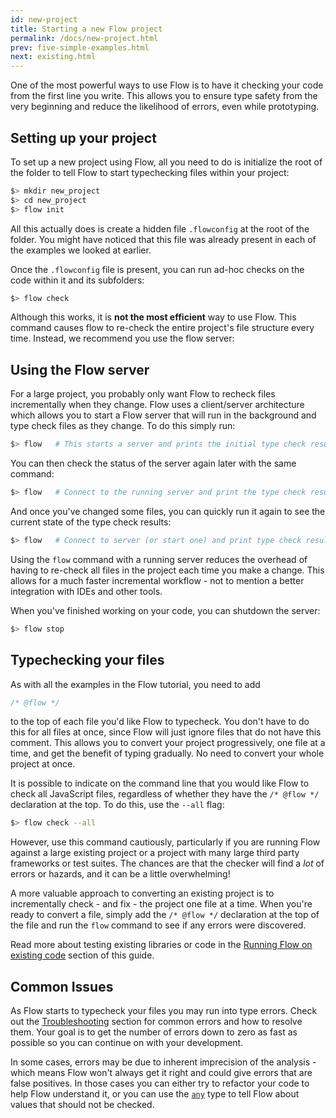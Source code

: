 ```yaml
---
id: new-project
title: Starting a new Flow project
permalink: /docs/new-project.html
prev: five-simple-examples.html
next: existing.html
---
```


One of the most powerful ways to use Flow is to have it checking your code from the first line you write. This allows you to ensure type safety from the very beginning and reduce the likelihood of errors, even while prototyping.

## Setting up your project

To set up a new project using Flow, all you need to do is initialize the root of the folder to tell Flow to start typechecking files within your project:

```bash
$> mkdir new_project
$> cd new_project
$> flow init
```

All this actually does is create a hidden file `.flowconfig` at the root of the folder. You might have noticed that this file was already present in each of the examples we looked at earlier.

Once the `.flowconfig` file is present, you can run ad-hoc checks on the code within it and its subfolders:

```bash
$> flow check
```

Although this works, it is **not the most efficient** way to use Flow. This command causes flow to re-check the entire project's file structure every time. Instead, we recommend you use the flow server:

## Using the Flow server

For a large project, you probably only want Flow to recheck files incrementally when they change. Flow uses a client/server architecture which allows you to start a Flow server that will run in the background and type check files as they change. To do this simply run:

```bash
$> flow   # This starts a server and prints the initial type check results
```

You can then check the status of the server again later with the same command:

```bash
$> flow   # Connect to the running server and print the type check results
```

And once you've changed some files, you can quickly run it again to see the current state of the type check results:

```bash
$> flow   # Connect to server (or start one) and print type check results
```

Using the `flow` command with a running server reduces the overhead of having to re-check all files in the project each time you make a change. This allows for a much faster incremental workflow - not to mention a better integration with IDEs and other tools.

When you've finished working on your code, you can shutdown the server:

```bash
$> flow stop
```

## Typechecking your files

As with all the examples in the Flow tutorial, you need to add

```js
/* @flow */
```

to the top of each file you'd like Flow to typecheck. You don't have to do this for all files at once, since Flow will just ignore files that do not have this comment. This allows you to convert your project progressively, one file at a time, and get the benefit of typing gradually. No need to convert your whole project at once.

It is possible to indicate on the command line that you would like Flow to check all JavaScript files, regardless of whether they have the `/* @flow */` declaration at the top. To do this, use the `--all` flag:

```bash
$> flow check --all
```

However, use this command cautiously, particularly if you are running Flow against a large existing project or a project with many large third party frameworks or test suites. The chances are that the checker will find a *lot* of errors or hazards, and it can be a little overwhelming!

A more valuable approach to converting an existing project is to incrementally check - and fix - the project one file at a time. When you're ready to convert a file, simply add the `/* @flow */` declaration at the top of the file and run the `flow` command to see if any errors were discovered.

Read more about testing existing libraries or code in the [Running Flow on existing code](existing.html) section of this guide.

## Common Issues

As Flow starts to typecheck your files you may run into type errors. Check out the [Troubleshooting](troubleshooting.html) section for common errors and how to resolve them. Your goal is to get the number of errors down to zero as fast as possible so you can continue on with your development.

In some cases, errors may be due to inherent imprecision of the analysis - which means Flow won't always get it right and could give errors that are false positives. In those cases you can either try to refactor your code to help Flow understand it, or you can use the [`any`](quick-reference.html#any) type to tell Flow about values that should not be checked.
